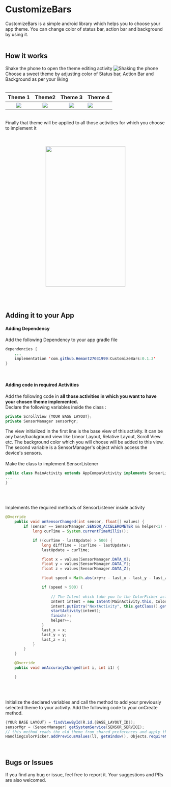 # CustomizeBars
CustomizeBars is a simple android library which helps you to choose your app theme. You can change color of status bar, action bar and background by using it.
</br>
</br>
## How it works
Shake the phone to open the theme editing activity
![Shaking the phone](https://github.com/Hemant27031999/CustomizeBars/blob/master/display/Main1.jpg)
Choose a sweet theme by adjusting color of Status bar, Action Bar and Background as per your liking
</br>
</br>

Theme 1             |  Theme2          |  Theme 3      |   Theme 4        
:-------------------------:|:-------------------------:|:-------------------------:|:-------------------------
![](https://github.com/Hemant27031999/CustomizeBars/blob/master/display/side1.jpeg)  |  ![](https://github.com/Hemant27031999/CustomizeBars/blob/master/display/side2.jpeg) |  ![](https://github.com/Hemant27031999/CustomizeBars/blob/master/display/side3.jpeg) |  ![](https://github.com/Hemant27031999/CustomizeBars/blob/master/display/side4.jpeg)

</br>
Finally that theme will be applied to all those activities for which you choose to implement it
</br>
</br>
</br>
<p align="center">
<img src="https://github.com/Hemant27031999/CustomizeBars/blob/master/display/main2.jpeg" width="250" height="440" />
</p>
</br>
</br>

## Adding it to your App


#### Adding Dependency
Add the following Dependency to your app gradle file

```java
dependencies {
    ...
    implementation 'com.github.Hemant27031999:CustomizeBars:0.1.3'
}
```
</br>

#### Adding code in required Activities
Add the following code in **all those activities in which you want to have your chosen theme implemented.**
<br/>
Declare the following variables inside the class :
```java
private ScrollView {YOUR BASE LAYOUT};
private SensorManager sensorMgr;
```
The view initialized in the first line is the base view of this activity. It can be any base/background view like Linear Layout, Relative Layout, Scroll View etc. The background color which you will choose will be added to this view. The second variable is a SensorManager's object which access the device's sensors.
</br></br>
Make the class to implement SensorListener
```java
public class MainActivity extends AppCompatActivity implements SensorListener {
...
}
```

</br>
</br>

Implements the required methods of SensorListener inside activity 
```java
@Override
    public void onSensorChanged(int sensor, float[] values) {
        if (sensor == SensorManager.SENSOR_ACCELEROMETER && helper<1) {
            long curTime = System.currentTimeMillis();

            if ((curTime - lastUpdate) > 500) {
                long diffTime = (curTime - lastUpdate);
                lastUpdate = curTime;

                float x = values[SensorManager.DATA_X];
                float y = values[SensorManager.DATA_Y];
                float z = values[SensorManager.DATA_Z];

                float speed = Math.abs(x+y+z - last_x - last_y - last_z) / diffTime * 10000;

                if (speed > 500) {
                
                    // The Intent which take you to the ColorPicker activity
                    Intent intent = new Intent(MainActivity.this, ColorPicker.class);
                    intent.putExtra("NextActivity", this.getClass().getName());
                    startActivity(intent);
                    finish();
                    helper++;
                }
                last_x = x;
                last_y = y;
                last_z = z;
            }
        }
    }

    @Override
    public void onAccuracyChanged(int i, int i1) {

    }
```

</br>
</br>

Initialize the declared variables and call the method to add your previously selected theme to your activity. Add the following code to your onCreate method.
```java
{YOUR BASE LAYOUT} = findViewById(R.id.{BASE_LAYOUT_ID});
sensorMgr = (SensorManager) getSystemService(SENSOR_SERVICE);
// this method reads the old theme from shared preferences and apply them
HandlingColorPicker.addPreviousValues(ll, getWindow(), Objects.requireNonNull(getSupportActionBar()), MainActivity.this);
```

</br>

## Bugs or Issues
If you find any bug or issue, feel free to report it. Your suggestions and PRs are also welcomed. 
